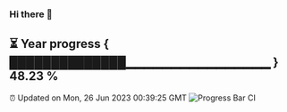 ### Hi there 👋
⏳ Year progress { ██████████████▁▁▁▁▁▁▁▁▁▁▁▁▁▁▁▁ } 48.23 %
---
⏰ Updated on Mon, 26 Jun 2023 00:39:25 GMT
![Progress Bar CI](https://github.com/Moyi321/Moyi321/workflows/Progress%20Bar%20CI/badge.svg)
